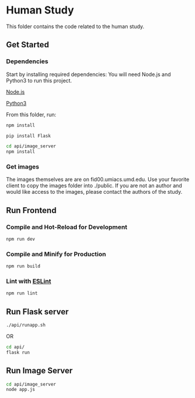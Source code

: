 # Human Study

This folder contains the code related to the human study.

## Get Started

### Dependencies
Start by installing required dependencies:
You will need Node.js and Python3 to run this project.

[Node.js](https://nodejs.org/en/download/)

[Python3](https://www.python.org/downloads/)

From this folder, run:
```sh
npm install
```
```sh
pip install Flask
```
```sh
cd api/image_server
npm install
```
### Get images
The images themselves are are on fid00.umiacs.umd.edu.
Use your favorite client to copy the images folder into ./public.
If you are not an author and would like access to the images, please contact the authors of the study.

## Run Frontend
### Compile and Hot-Reload for Development

```sh
npm run dev
```

### Compile and Minify for Production

```sh
npm run build
```

### Lint with [ESLint](https://eslint.org/)

```sh
npm run lint
```

## Run Flask server
```sh
./api/runapp.sh
```
OR
```sh
cd api/
flask run
```

## Run Image Server
```sh
cd api/image_server
node app.js
```

